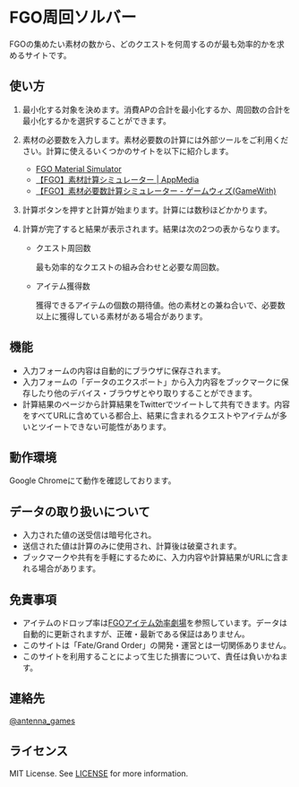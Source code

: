 
# FGO周回ソルバー

FGOの集めたい素材の数から、どのクエストを何周するのが最も効率的かを求めるサイトです。

## 使い方

1. 最小化する対象を決めます。消費APの合計を最小化するか、周回数の合計を最小化するかを選択することができます。
2. 素材の必要数を入力します。素材必要数の計算には外部ツールをご利用ください。計算に使えるいくつかのサイトを以下に紹介します。

   - [FGO Material Simulator](http://fgosimulator.webcrow.jp/Material/)
   - [【FGO】素材計算シミュレーター | AppMedia](https://appmedia.jp/fategrandorder/1472238)
   - [【FGO】素材必要数計算シミュレーター - ゲームウィズ(GameWith)](https://gamewith.jp/fgo/article/show/84943)

3. 計算ボタンを押すと計算が始まります。計算には数秒ほどかかります。
4. 計算が完了すると結果が表示されます。結果は次の2つの表からなります。
   - クエスト周回数

     最も効率的なクエストの組み合わせと必要な周回数。
   - アイテム獲得数

     獲得できるアイテムの個数の期待値。他の素材との兼ね合いで、必要数以上に獲得している素材がある場合があります。

## 機能

- 入力フォームの内容は自動的にブラウザに保存されます。
- 入力フォームの「データのエクスポート」から入力内容をブックマークに保存したり他のデバイス・ブラウザとやり取りすることができます。
- 計算結果のページから計算結果をTwitterでツイートして共有できます。内容をすべてURLに含めている都合上、結果に含まれるクエストやアイテムが多いとツイートできない可能性があります。

## 動作環境

Google Chromeにて動作を確認しております。

## データの取り扱いについて

- 入力された値の送受信は暗号化され。
- 送信された値は計算のみに使用され、計算後は破棄されます。
- ブックマークや共有を手軽にするために、入力内容や計算結果がURLに含まれる場合があります。

## 免責事項

- アイテムのドロップ率は[FGOアイテム効率劇場](https://sites.google.com/view/fgo-domus-aurea)を参照しています。データは自動的に更新されますが、正確・最新である保証はありません。
- このサイトは「Fate/Grand Order」の開発・運営とは一切関係ありません。
- このサイトを利用することによって生じた損害について、責任は負いかねます。

## 連絡先

[@antenna_games](https://twitter.com/antenna_games)

## ライセンス
MIT License. See [LICENSE](./LICENSE) for more information.